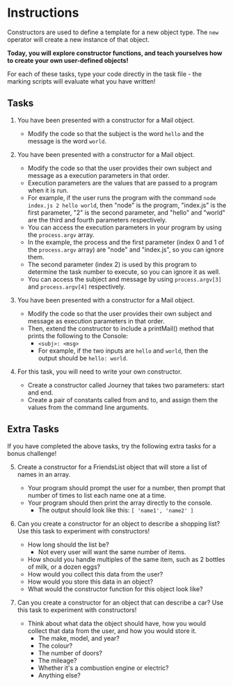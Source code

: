 # Instructions
Constructors are used to define a template for a new object type. The `new` operator will create a new instance of that object.

**Today, you will explore constructor functions, and teach yourselves how to create your own user-defined objects!**

For each of these tasks, type your code directly in the task file - the marking scripts will evaluate what you have written!

## Tasks

1. You have been presented with a constructor for a Mail object.
    * Modify the code so that the subject is the word `hello` and the message is the word `world`.

2. You have been presented with a constructor for a Mail object.
    * Modify the code so that the user provides their own subject and message as a execution parameters in that order.
    * Execution parameters are the values that are passed to a program when it is run.
    * For example, if the user runs the program with the command `node index.js 2 hello world`, then "node" is the program, "index.js" is the first parameter, "2" is the second parameter, and "hello" and "world" are the third and fourth parameters respectively.
    * You can access the execution parameters in your program by using the `process.argv` array.
    * In the example, the process and the first parameter (index 0 and 1 of the `process.argv` array) are "node" and "index.js", so you can ignore them.
    * The second parameter (index 2) is used by this program to determine the task number to execute, so you can ignore it as well.
    * You can access the subject and message by using `process.argv[3]` and `process.argv[4]` respectively.

3. You have been presented with a constructor for a Mail object.
    * Modify the code so that the user provides their own subject and message as execution parameters in that order.
    * Then, extend the constructor to include a printMail() method that prints the following to the Console:
        * `<subj>: <msg>`
        * For example, if the two inputs are `hello` and `world`, then the output should be `hello: world`.

4. For this task, you will need to write your own constructor.
    * Create a constructor called Journey that takes two parameters: start and end.
    * Create a pair of constants called from and to, and assign them the values from the command line arguments.


## Extra Tasks

If you have completed the above tasks, try the following extra tasks for a bonus challenge!

5. Create a constructor for a FriendsList object that will store a list of names in an array.
    * Your program should prompt the user for a number, then prompt that number of times to list each name one at a time.
    * Your program should then print the array directly to the console.
        * The output should look like this: `[ 'name1', 'name2' ]`

6. Can you create a constructor for an object to describe a shopping list? Use this task to experiment with constructors!
    * How long should the list be?
        * Not every user will want the same number of items.
    * How should you handle multiples of the same item, such as 2 bottles of milk, or a dozen eggs?
    * How would you collect this data from the user?
    * How would you store this data in an object?
    * What would the constructor function for this object look like?

7. Can you create a constructor for an object that can describe a car? Use this task to experiment with constructors!
    * Think about what data the object should have, how you would collect that data from the user, and how you would store it.
        * The make, model, and year?
        * The colour?
        * The number of doors?
        * The mileage?
        * Whether it's a combustion engine or electric?
        * Anything else?
